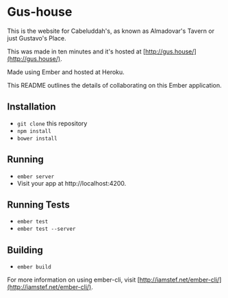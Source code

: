# Gus-house

This is the website for Cabeluddah's, as known as Almadovar's Tavern or just Gustavo's Place.

This was made in ten minutes and it's hosted at [http://gus.house/](http://gus.house/).

Made using Ember and hosted at Heroku.

This README outlines the details of collaborating on this Ember application.

## Installation

* `git clone` this repository
* `npm install`
* `bower install`

## Running

* `ember server`
* Visit your app at http://localhost:4200.

## Running Tests

* `ember test`
* `ember test --server`

## Building

* `ember build`

For more information on using ember-cli, visit [http://iamstef.net/ember-cli/](http://iamstef.net/ember-cli/).

